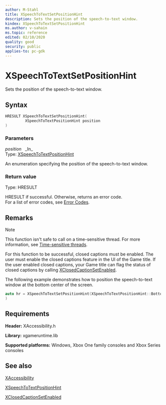 ```yaml
---
author: M-Stahl
title: XSpeechToTextSetPositionHint
description: Sets the position of the speech-to-text window.
kindex: XSpeechToTextSetPositionHint
ms.author: v-sahain
ms.topic: reference
edited: 02/10/2020
quality: good
security: public
applies-to: pc-gdk
---
```


# XSpeechToTextSetPositionHint  

Sets the position of the speech-to-text window.  

## Syntax  
  
```cpp
HRESULT XSpeechToTextSetPositionHint(  
         XSpeechToTextPositionHint position  
)  
```  
  
### Parameters  
  
*position* &nbsp;&nbsp;\_In\_  
Type: [XSpeechToTextPositionHint](../enums/xspeechtotextpositionhint.md)  

An enumeration specifying the position of the speech-to-text window.

### Return value

Type: HRESULT
  
HRESULT if successful. Otherwise, returns an error code.  
For a list of error codes, see [Error Codes](../../../errorcodes.md).

## Remarks
  > [!NOTE]
> This function isn't safe to call on a time-sensitive thread. For more information, see [Time-sensitive threads](../../../../system/overviews/time-sensitive-threads.md).  
  
For this function to be successful, closed captions must be enabled.
The user must enable the closed captions feature in the UI of the Game title.
If the user enabled closed captions, your Game title can flag the status of closed captions by calling [XClosedCaptionSetEnabled](xclosedcaptionsetenabled.md).

The following example demonstrates how to position the speech-to-text window at the bottom center of the screen.

```cpp
auto hr = XSpeechToTextSetPositionHint(XSpeechToTextPositionHint::BottomCenter);
)  
```  

## Requirements  
  
**Header:** XAccessibility.h
  
**Library:** xgameruntime.lib  
  
**Supported platforms:** Windows, Xbox One family consoles and Xbox Series consoles  
  
## See also
  
[XAccessibility](../xaccessibility_members.md)

[XSpeechToTextPositionHint](../enums/xspeechtotextpositionhint.md)

[XClosedCaptionSetEnabled](xclosedcaptionsetenabled.md)  